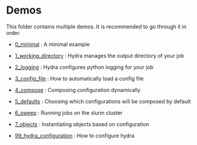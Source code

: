 # Demos
This folder contains multiple demos.
It is recommended to go through it in order.

- [0_minimal](0_minimal/README.md) : A minimal example
- [1_working_directory](1_working_directory/README.md) : Hydra manages the output directory of your job
- [2_logging](2_logging/README.md) : Hydra configures python logging for your job
- [3_config_file](3_config_file/README.md) : How to automatically load a config file
- [4_compose](4_compose/README.md) : Composing configuration dynamically
- [5_defaults](5_defaults/README.md) : Choosing which configurations will be composed by default
- [6_sweep](6_sweep/README.md) : Running jobs on the slurm cluster
- [7_objects](7_objects/README.md) : Instantiating objects based on configuration

- [99_hydra_configuration](99_hydra_configuration/README.md) : How to configure hydra
